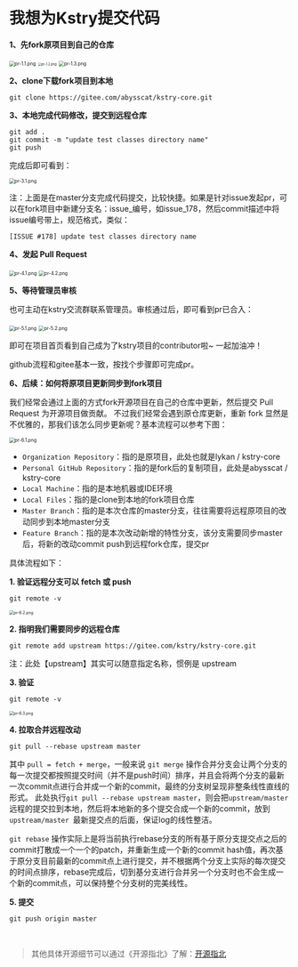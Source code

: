 # 我想为Kstry提交代码
**1、先fork原项目到自己的仓库**

<img src="./img/pr/pr-1.1.png" alt="pr-1.1.png" style="zoom:60%;" />
<img src="./img/pr/pr-1.2.png" alt="pr-1.2.png" style="zoom:40%;" />
<img src="./img/pr/pr-1.3.png" alt="pr-1.3.png" style="zoom:60%;" />

**2、clone下载fork项目到本地**
``` shell
git clone https://gitee.com/abysscat/kstry-core.git
```

**3、本地完成代码修改，提交到远程仓库**
``` shell
git add .
git commit -m "update test classes directory name"
git push
```

完成后即可看到：

<img src="./img/pr/pr-3.1.png" alt="pr-3.1.png" style="zoom:60%;" />

注：上面是在master分支完成代码提交，比较快捷。如果是针对issue发起pr，可以在fork项目中新建分支名：issue_编号，如issue_178，然后commit描述中将issue编号带上，规范格式，类似：
``` shell
[ISSUE #178] update test classes directory name
```

**4、发起 Pull Request**

<img src="./img/pr/pr-4.1.png" alt="pr-4.1.png" style="zoom:60%;" />
<img src="./img/pr/pr-4.2.png" alt="pr-4.2.png" style="zoom:60%;" />

**5、等待管理员审核**

也可主动在kstry交流群联系管理员。审核通过后，即可看到pr已合入：

<img src="./img/pr/pr-5.1.png" alt="pr-5.1.png" style="zoom:60%;" />
<img src="./img/pr/pr-5.2.png" alt="pr-5.2.png" style="zoom:60%;" />

即可在项目首页看到自己成为了kstry项目的contributor啦~ 一起加油冲！

github流程和gitee基本一致，按找个步骤即可完成pr。

**6、后续：如何将原项目更新同步到fork项目**

我们经常会通过上面的方式fork开源项目在自己的仓库中更新，然后提交 Pull Request 为开源项目做贡献。
不过我们经常会遇到原仓库更新，重新 fork 显然是不优雅的，那我们该怎么同步更新呢？基本流程可以参考下图：

<img src="./img/pr/pr-6.1.png" alt="pr-6.1.png" style="zoom:60%;" />

- `Organization Repository`：指的是原项目，此处也就是lykan / kstry-core
- `Personal GitHub Repository`：指的是fork后的复制项目，此处是abysscat / kstry-core
- `Local Machine`：指的是本地机器或IDE环境
- `Local Files`：指的是clone到本地的fork项目仓库
- `Master Branch`：指的是本次仓库的master分支，往往需要将远程原项目的改动同步到本地master分支
- `Feature Branch`：指的是本次改动新增的特性分支，该分支需要同步master后，将新的改动commit push到远程fork仓库，提交pr

具体流程如下：

**1. 验证远程分支可以 fetch 或 push**
``` shell
git remote -v
```
<img src="./img/pr/pr-6.2.png" alt="pr-6.2.png" style="zoom:50%;" />


**2. 指明我们需要同步的远程仓库**

``` shell
git remote add upstream https://gitee.com/kstry/kstry-core.git
```
注：此处【upstream】其实可以随意指定名称，惯例是 upstream

**3. 验证**

``` shell
git remote -v
```
<img src="./img/pr/pr-6.3.png" alt="pr-6.3.png" style="zoom:50%;" />


**4. 拉取合并远程改动**

``` shell
git pull --rebase upstream master
```

其中 `pull = fetch + merge`，一般来说 `git merge` 操作合并分支会让两个分支的每一次提交都按照提交时间（并不是push时间）排序，并且会将两个分支的最新一次commit点进行合并成一个新的commit，最终的分支树呈现非整条线性直线的形式。
此处执行`git pull --rebase upstream master`，则会把`upstream/master`远程的提交拉到本地，然后将本地新的多个提交合成一个新的commit，放到`upstream/master
`最新提交点的后面，保证log的线性整洁。

`git rebase` 操作实际上是将当前执行rebase分支的所有基于原分支提交点之后的commit打散成一个一个的patch，并重新生成一个新的commit
hash值，再次基于原分支目前最新的commit点上进行提交，并不根据两个分支上实际的每次提交的时间点排序，rebase完成后，切到基分支进行合并另一个分支时也不会生成一个新的commit点，可以保持整个分支树的完美线性。

**5. 提交**

``` shell
git push origin master
```

<br />

> 其他具体开源细节可以通过《开源指北》了解：[开源指北](https://gitee.com/gitee-community/opensource-guide)
